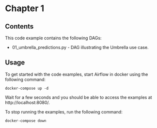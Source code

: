 # Chapter 1

## Contents

This code example contains the following DAGs:

- 01_umbrella_predictions.py - DAG illustrating the Umbrella use case.

## Usage

To get started with the code examples, start Airflow in docker using the following command:

    docker-compose up -d

Wait for a few seconds and you should be able to access the examples at http://localhost:8080/.

To stop running the examples, run the following command:

    docker-compose down
